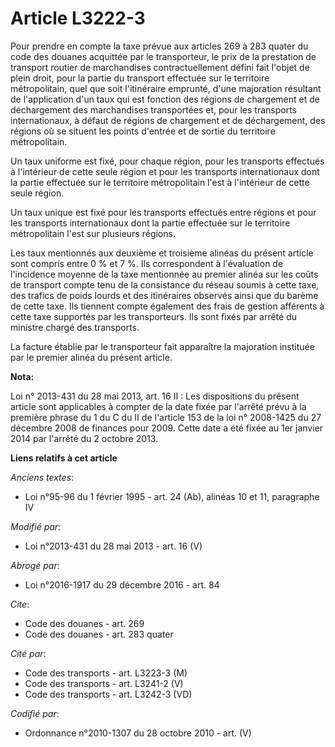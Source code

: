# Article L3222-3

Pour prendre en compte la taxe prévue aux articles 269 à 283 quater du code des douanes acquittée par le transporteur, le
prix de la prestation de transport routier de marchandises contractuellement défini fait l'objet de plein droit, pour la
partie du transport effectuée sur le territoire métropolitain, quel que soit l'itinéraire emprunté, d'une majoration
résultant de l'application d'un taux qui est fonction des régions de chargement et de déchargement des marchandises
transportées et, pour les transports internationaux, à défaut de régions de chargement et de déchargement, des régions où se
situent les points d'entrée et de sortie du territoire métropolitain. 

Un taux uniforme est fixé, pour chaque région, pour les transports effectués à l'intérieur de cette seule région et pour les
transports internationaux dont la partie effectuée sur le territoire métropolitain l'est à l'intérieur de cette seule
région. 

Un taux unique est fixé pour les transports effectués entre régions et pour les transports internationaux dont la partie
effectuée sur le territoire métropolitain l'est sur plusieurs régions. 

Les taux mentionnés aux deuxième et troisième alinéas du présent article sont compris entre 0 % et 7 %. Ils correspondent à
l'évaluation de l'incidence moyenne de la taxe mentionnée au premier alinéa sur les coûts de transport compte tenu de la
consistance du réseau soumis à cette taxe, des trafics de poids lourds et des itinéraires observés ainsi que du barème de
cette taxe. Ils tiennent compte également des frais de gestion afférents à cette taxe supportés par les transporteurs. Ils
sont fixés par arrêté du ministre chargé des transports. 

La facture établie par le transporteur fait apparaître la majoration instituée par le premier alinéa du présent article.

**Nota:**

Loi n° 2013-431 du 28 mai 2013, art. 16 II : Les dispositions du présent article sont applicables à compter de la date fixée
par l'arrêté prévu à la première phrase du 1 du C du II de l'article 153 de la loi n° 2008-1425 du 27 décembre 2008 de
finances pour 2009. Cette date a été fixée au 1er janvier 2014 par l'arrêté du 2 octobre 2013.

**Liens relatifs à cet article**

_Anciens textes_:

  - Loi n°95-96 du 1 février 1995 - art. 24 (Ab), alinéas 10 et 11, paragraphe IV

_Modifié par_:

  - Loi n°2013-431 du 28 mai 2013 - art. 16 (V)

_Abrogé par_:

  - Loi n°2016-1917 du 29 décembre 2016 - art. 84

_Cite_:

  - Code des douanes - art. 269
  - Code des douanes - art. 283 quater

_Cité par_:

  - Code des transports - art. L3223-3 (M)
  - Code des transports - art. L3241-2 (V)
  - Code des transports - art. L3242-3 (VD)

_Codifié par_:

  - Ordonnance n°2010-1307 du 28 octobre 2010 - art. (V)
